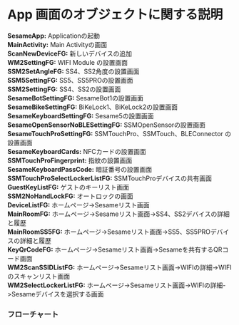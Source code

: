 # App 画面のオブジェクトに関する説明  
**SesameApp:** Applicationの起動     
**MainActivity:** Main Activityの画面  
**ScanNewDeviceFG:** 新しいデバイスの追加    
**WM2SettingFG:** WIFI Module の設置画面    
**SSM2SetAngleFG:** SS4、SS2角度の設置画面   
**SSM5SettingFG:** SS5、SS5PROの設置画面    
**SSM2SettingFG:** SS4、SS2の設置画面   
**SesameBotSettingFG:** SesameBot1の設置画面    
**SesameBikeSettingFG:** BiKeLock1、BiKeLock2の設置画面  
**SesameKeyboardSettingFG:** Sesame5の設置画面    
**SesameOpenSensorNoBLESettingFG:** SSMOpenSensorの設置画面    
**SesameTouchProSettingFG:**  SSMTouchPro、SSMTouch、BLEConnector の設置画面    
**SesameKeyboardCards:** NFCカードの設置画面  
**SSMTouchProFingerprint:** 指紋の設置画面  
**SesameKeyboardPassCode:** 暗証番号の設置画面  
**SSMTouchProSelectLockerListFG:** SSMTouchProデバイスの共有画面  
**GuestKeyListFG:** ゲストのキーリスト画面  
**SSM2NoHandLockFG:** オートロックの画面  
**DeviceListFG:** ホームページ->Sesameリスト画面  
**MainRoomFG:** ホームページ->Sesameリスト画面->SS4、SS2デバイスの詳細と履歴  
**MainRoomSS5FG:** ホームページ->Sesameリスト画面->SS5、SS5PROデバイスの詳細と履歴     
**KeyQrCodeFG:** ホームページ->Sesameリスト画面->Sesameを共有するQRコード画面   
**WM2ScanSSIDListFG:** ホームページ->Sesameリスト画面->WIFIの詳細->WIFIのスキャンリスト画面  
**WM2SelectLockerListFG:** ホームページ->Sesameリスト画面->WIFIの詳細->Sesameデバイスを選択する画面
### フローチャート
<!-- ![app](bleconnect/app_instroduce.svg) -->





